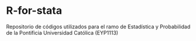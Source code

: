 # R-for-stata
Repositorio de códigos utilizados para el ramo de Estadística y Probabilidad de la Pontificia Universidad Católica (EYP1113)
